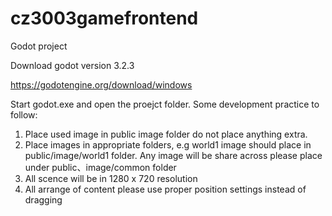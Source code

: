 # cz3003gamefrontend

Godot project 

Download godot version 3.2.3

https://godotengine.org/download/windows

Start godot.exe and open the proejct folder. Some development practice to follow:
  1. Place used image in public image folder do not place anything extra. 
  2. Place images in appropriate folders, e.g world1 image should place in public/image/world1 folder. Any image will be share across please place under public、image/common folder
  3. All scence will be in 1280 x 720 resolution
  4. All arrange of content please use proper position settings instead of dragging
